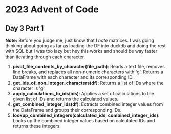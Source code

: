 # 2023 Advent of Code

## Day 3 Part 1

**Note:** Before you judge me, just know that I _hate_ matrices. I was going thinking about going as far as loading the DF into duckdb and doing the rest with SQL but I was too lazy but hey this works and should be way faster than iterating through each character.

1. **pivot_file_contents_by_character(file_path)**: Reads a text file, removes line breaks, and replaces all non-numeric characters with 'g'. Returns a DataFrame with each character and its corresponding ID.
2. **get_ids_of_non_integer_characters(df)**: Returns a list of IDs where the character is 'g'.
3. **apply_calculations_to_ids(ids)**: Applies a set of calculations to the given list of IDs and returns the calculated values.
4. **get_combined_integer_ids(df)**: Extracts combined integer values from the DataFrame and groups their corresponding IDs.
5. **lookup_combined_integers(calculated_ids, combined_integer_ids)**: Looks up the combined integer values based on calculated IDs and returns these integers.
